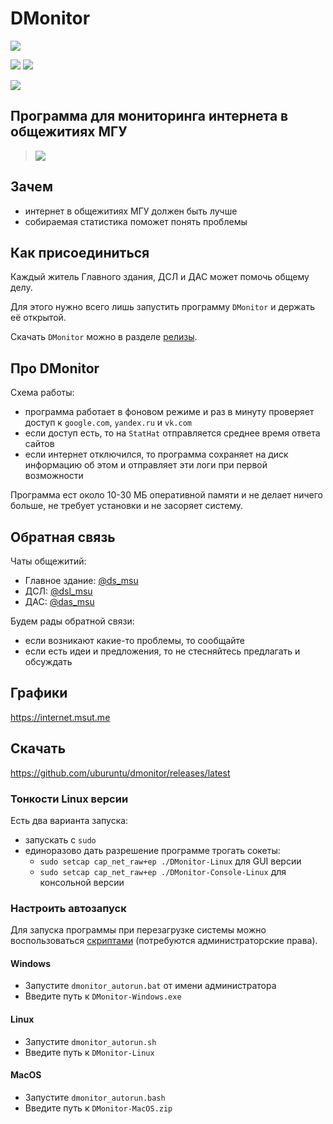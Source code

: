 # DMonitor

[![](https://img.shields.io/badge/%D0%A7%D0%B0%D1%82%D1%8B%20%D0%9C%D0%93%D0%A3-%40chat__msu-blue)](https://t.me/chat_msu/22333)

[![](https://img.shields.io/badge/%D0%93%D1%80%D0%B0%D1%84%D0%B8%D0%BA%D0%B8%20|%20%D0%93%D0%97%20%D0%B8%20%D0%94%D0%A1%D0%9B-internet.msut.me-9cf)](https://internet.msut.me)
[![](https://img.shields.io/badge/%D0%93%D1%80%D0%B0%D1%84%D0%B8%D0%BA%D0%B8%20|%20%D0%94%D0%90%D0%A1-internet.msut.me/das-7cf)](https://internet.msut.me/das)

[![](https://img.shields.io/badge/%D0%9F%D1%80%D0%B8%D1%81%D0%BE%D0%B5%D0%B4%D0%B8%D0%BD%D0%B8%D1%82%D1%8C%D1%81%D1%8F-internet.msut.me%2Fjoin-brightgreen)](https://internet.msut.me/das)

## Программа для мониторинга интернета в общежитиях МГУ

> ![](https://i.imgur.com/8fSJOVs.jpg)


## Зачем
- интернет в общежитиях МГУ должен быть лучше
- собираемая статистика поможет понять проблемы

## Как присоединиться
Каждый житель Главного здания, ДСЛ и ДАС может помочь общему делу.

Для этого нужно всего лишь запустить программу `DMonitor` и держать её открытой.

Скачать `DMonitor` можно в разделе [релизы](https://github.com/uburuntu/dmonitor/releases/latest).

## Про DMonitor

Схема работы:
- программа работает в фоновом режиме и раз в минуту проверяет доступ к `google.com`, `yandex.ru` и `vk.com`
- если доступ есть, то на `StatHat` отправляется среднее время ответа сайтов
- если интернет отключился, то программа сохраняет на диск информацию об этом и отправляет эти логи при первой возможности

Программа ест около 10-30 МБ оперативной памяти и не делает ничего больше, не требует установки и не засоряет систему.

## Обратная связь

Чаты общежитий:
- Главное здание: [@ds_msu](https://t.me/ds_msu)
- ДСЛ: [@dsl_msu](https://t.me/dsl_msu)
- ДАС: [@das_msu](https://t.me/das_msu)

Будем рады обратной связи:
- если возникают какие-то проблемы, то сообщайте
- если есть идеи и предложения, то не стесняйтесь предлагать и обсуждать

## Графики

https://internet.msut.me

## Скачать

https://github.com/uburuntu/dmonitor/releases/latest

### Тонкости Linux версии

Есть два варианта запуска:
- запускать с `sudo`
- единоразово дать разрешение программе трогать сокеты:
  - `sudo setcap cap_net_raw+ep ./DMonitor-Linux` для GUI версии
  - `sudo setcap cap_net_raw+ep ./DMonitor-Console-Linux` для консольной версии

### Настроить автозапуск

Для запуска программы при перезагрузке системы можно воспользоваться [скриптами](https://github.com/uburuntu/dmonitor/autorun_scripts) (потребуются администраторские права). 

#### Windows

- Запустите `dmonitor_autorun.bat` от имени администратора
- Введите путь к `DMonitor-Windows.exe`

#### Linux

- Запустите `dmonitor_autorun.sh`
- Введите путь к `DMonitor-Linux`

#### MacOS

- Запустите `dmonitor_autorun.bash`
- Введите путь к `DMonitor-MacOS.zip`
